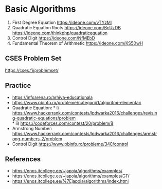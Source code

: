 # Basic Algorithms
1. First Degree Equation https://ideone.com/vTYzMl
2. Quadratic Equation Roots https://ideone.com/BcUzDB https://ideone.com/thinkphp/quadraticequation
3. Control Digit https://ideone.com/NfMEbD
4. Fundamental Theorem of Arithmetic https://ideone.com/KS50wH

## CSES Problem Set
https://cses.fi/problemset/

## Practice

* https://infoarena.ro/arhiva-educationala
* https://www.pbinfo.ro/probleme/categorii/1/algoritmi-elementari
* Quadratic Equation:
      * i) https://www.hackerrank.com/contests/lpdwarka2016/challenges/revising-quadratic-equations/problem  
      * ii) https://codeforces.com/contest/20/problem/B
* Armstrong Number: https://www.hackerrank.com/contests/lpdwarka2016/challenges/armstrong-numbers-2/problem
* Control Digit https://www.pbinfo.ro/probleme/340/control

## References

* https://enos.itcollege.ee/~japoia/algorithms/examples/
* https://enos.itcollege.ee/~japoia/algorithms/examples/GT/
* https://enos.itcollege.ee/%7Ejapoia/algorithms/index.html

